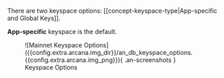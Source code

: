 There are two keyspace options: [[concept-keyspace-type|App-specific and Global Keys]].

**App-specific** keyspace is the default.

<figure markdown="span">
  ![Mainnet Keyspace Options]({{config.extra.arcana.img_dir}}/an_db_keyspace_options.{{config.extra.arcana.img_png}}){ .an-screenshots }
  <figcaption>Keyspace Options</figcaption>
</figure>

<!---
To enable **Global Keyspace** the app must be verified. Select the option and click **Verify**. Fill out the verification form, and click **Submit**. 

<figure markdown="span">
  <img class="an-screenshots width_35pc" alt="Request Global Keyspace" src="{{config.extra.arcana.img_dir}}/an_db_global_keys_verify.{{config.extra.arcana.img_png}}"/>
  <figcaption>Request Global Keyspace</figcaption>
</figure>

You can check the status of **Global Keyspace** verification on the **Keyspace** settings page. After submitting the form, the status will be displayed as **In Review**.

<figure markdown="span">
  ![Global Keyspace Request Status]({{config.extra.arcana.img_dir}}/an_db_global_keys_inreview.{{config.extra.arcana.img_png}}){ .an-screenshots }
  <figcaption>Global Keyspace Request Status</figcaption>
</figure>

The status will change to **Approved** once verification is complete. 

You can integrate your application with the {{config.extra.arcana.sdk_name}} but do not deploy it until the verification is complete. Otherwise, users who log into the app before verification may see different wallet addresses when they re-login after the verification.

<figure markdown="span">
  ![Global Keyspace Request Approved]({{config.extra.arcana.img_dir}}/an_db_global_keys_approved.{{config.extra.arcana.img_png}}){ .an-screenshots }
  <figcaption>Global Keyspace Request Approved</figcaption>
</figure>

Note: AR-8473 fixes - commented out no longer required
--->